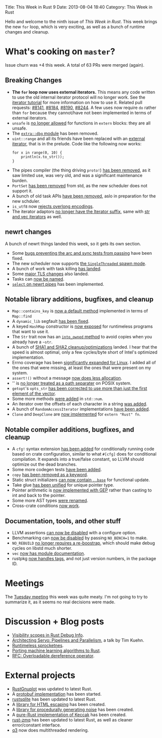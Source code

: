 Title: This Week in Rust 9
Date: 2013-08-04 18:40
Category: This Week in Rust

Hello and welcome to the ninth issue of *This Week in Rust*. This week brings
the new `for` loop, which is very exciting, as well as a bunch of runtime
changes and cleanup.

<!-- more -->

# What's cooking on `master`?

Issue churn was +4 this week. A total of 63 PRs were merged (again).

## Breaking Changes

- **The `for` loop now uses external iterators.** This means any code written
  to use the old internal iterator protocol will no longer work. See the
  [iterator tutorial](http://static.rust-lang.org/doc/tutorial-container.html)
  for more information on how to use it. Related pull requests:
  [#8141](https://github.com/mozilla/rust/pull/8141),
  [#8184](https://github.com/mozilla/rust/pull/8184),
  [#8190](https://github.com/mozilla/rust/pull/8190),
  [#8244](https://github.com/mozilla/rust/pull/8244). A few uses now
  require `do` rather than `for` because they cannot/have not been
  implemented in terms of external iterators.
- `unsafe` is [no longer allowed](https://github.com/mozilla/rust/pull/8235)
  for functions in `extern` blocks: they are all unsafe.
- The [`extra::dbg` module](https://github.com/mozilla/rust/pull/8175) has
  been removed.
- `uint::range` and all its friends have been replaced with an [external
  iterator](https://github.com/mozilla/rust/pull/8216), that is in the
  prelude. Code like the following now works:
  ```
  for x in range(0, 10) {
	  println(x.to_str());
  }
  ```
- The pipes compiler (the thing driving `proto!`) [has been
  removed](https://github.com/mozilla/rust/pull/8170), as it saw limited
  use, was very old, and was a significant maintenance burden.
- `PortSet` [has been removed](https://github.com/mozilla/rust/pull/8164) from
  std, as the new scheduler does not support it.
- A bunch of old task APIs [have been
  removed](https://github.com/mozilla/rust/pull/8139), aslo in preparation for
  the new schduler.
- `is_utf8` now [rejects overlong
  encodings](https://github.com/mozilla/rust/pull/8133).
- The iterator adaptors [no longer have the Iterator
  suffix](https://github.com/mozilla/rust/pull/8090), same with [str and vec
  iterators](https://github.com/mozilla/rust/pull/8095) as well.

## newrt changes

A bunch of newrt things landed this week, so it gets its own section.

- Some [bugs preventing the arc and sync tests from
  passing](https://github.com/mozilla/rust/pull/8234) have been fixed.
- The new scheduler now supports [the `SingleThreaded` spawn
  mode](https://github.com/mozilla/rust/pull/8221).
- A bunch of work with task killing [has
  landed](https://github.com/mozilla/rust/pull/8195).
- Some [major TLS changes](https://github.com/mozilla/rust/pull/8116) also
  landed.
- Tasks can [now be named](https://github.com/mozilla/rust/pull/8158).
- [`select` on newrt pipes](https://github.com/mozilla/rust/pull/8008) has
  been implemented.

## Notable library additions, bugfixes, and cleanup

- `Map::contains_key` is [now a default
  method](https://github.com/mozilla/rust/pull/8246) implemented in terms of
  `Map::find`
- A `dynamic_lib` segfault [has been
  fixed](https://github.com/mozilla/rust/pull/8219).
- A keyed `HashMap` constructor is [now
  exposed](https://github.com/mozilla/rust/pull/8186) for runtimeless programs
  that want to use it.
- The `Str` trait now has an [`into_owned`
  method](https://github.com/mozilla/rust/pull/8204) to avoid copies when you
  already have a `~str`.
- A bunch of [SHA1 and SHA2
  cleanup/optimizations](https://github.com/mozilla/rust/pull/8174) landed. I
  hear that the speed is almost optimal, only a few cycles/byte short of
  Intel's optimized implementation.
- Errno coverage has been [significantly expanded for
  Linux](https://github.com/mozilla/rust/pull/8193). I added all of the ones
  that were missing, at least the ones that were present on my system.
- `assert!()` without a message [now does less
  allocation](https://github.com/mozilla/rust/pull/8150).
- '\' is [no longer treated as a path
  separater](https://github.com/mozilla/rust/pull/8138) on POSIX system.
- `getopt`'s `opts_str` [has been corrected to use more than just the first
  element of the vector](https://github.com/mozilla/rust/pull/8135).
- Some more methods [were added](https://github.com/mozilla/rust/pull/8115) in
  `std::num`.
- An iterator over the offsets of each character in a string [was
  added](https://github.com/mozilla/rust/pull/8082).
- A bunch of `RandomAccessIterator` implementations [have been
  added](https://github.com/mozilla/rust/pull/8120).
- `Clone` and `DeepClone` are [now
  implemented](https://github.com/mozilla/rust/pull/8109) for `extern "Rust"
  fn`.

## Notable compiler additions, bugfixes, and cleanup

- A `cfg!` syntax extension [has been
  added](https://github.com/mozilla/rust/pull/8188) for conditionally running
  code based on crate configuration, similar to what `#[cfg]` does for
  conditional compilation. It expands into a true/false constant, so LLVM
  should optimize out the dead branches.
- Some more codegen tests [have been
  added](https://github.com/mozilla/rust/pull/8165).
- `copy` [has been removed as a
  keyword](https://github.com/mozilla/rust/pull/8162).
- Static struct initializers [can now contain
  `..base`](https://github.com/mozilla/rust/pull/8091) for functional update.
- Take glue [has been unified](https://github.com/mozilla/rust/pull/8146) for
  unique pointer type.
- Pointer arithmetic is [now implemented with
  GEP](https://github.com/mozilla/rust/pull/8121) rather than casting to int
  and back to the pointer.
- Some more AST types [were
  renamed](https://github.com/mozilla/rust/pull/8107).
- Cross-crate conditions [now
  work](https://github.com/mozilla/rust/pull/8185).

## Documentation, tools, and other stuff

- LLVM assertions [can now be
  disabled](https://github.com/mozilla/rust/pull/8147) with a configure
  option.
- Benchmarking can [now be
  disabled](https://github.com/mozilla/rust/pull/8111) by passing `NO_BENCH=1`
  to make.
- `NO_REBUILD` [no longer requires a
  re-boostrap](https://github.com/mozilla/rust/pull/8110), which should make
  debug cycles on libstd much shorter.
- `vec` [now has module
  documentation](https://github.com/mozilla/rust/pull/7223).
- rustpkg [now handles tags](https://github.com/mozilla/rust/pull/8032), and
  not just version numbers, in the package ID.

# Meetings

The [Tuesday
meeting](https://github.com/mozilla/rust/wiki/Meeting-weekly-2013-07-30) this
week was quite meaty. I'm not going to try to summarize it, as it seems no
real decisions were made.

# Discussion + Blog posts

- [Visibility scopes in Rust Debug
  Info](http://michaelwoerister.github.io/2013/08/03/visibility-scopes.html).
- [Architecting Servo: Pipelines and
  Parallelism](https://air.mozilla.org/2013-intern-kuehn/), a talk by Tim
  Kuehn.
- [Runtimeless
  sprocketnes](http://www.reddit.com/r/rust/comments/1jo431/runtimeless_sprocketnes/).
- [Porting machine learning algorithms to
  Rust](http://www.reddit.com/r/rust/comments/1joy7f/porting_machine_learning_algorithms_to_rust/).
- [RFC: Overloadable dereference
  operator](https://mail.mozilla.org/pipermail/rust-dev/2013-July/005039.html).

# External projects

- [RustGnuplot](https://github.com/SiegeLord/RustGnuplot) was updated to
  latest Rust.
- A [protobuf implementation](https://github.com/stepancheg/rust-protobuf) has
  been started.
- [rustsqlite](https://github.com/linuxfood/rustsqlite) has
  been updated to latest Rust.
- A [library for HTML escaping](https://github.com/veddan/rust-htmlescape) has
  been created.
- A [library for procedurally generating
  noise](https://github.com/bjz/noise-rs) has been created.
- A [pure-Rust implementation of
  Keccak](https://github.com/MarkJr94/rust-keccak) has been created.
- [rust-zmq](https://github.com/erickt/rust-zmq) has been updated to latest
  Rust, as well as cleaner error/constant interface.
- [q3](https://github.com/Jeaye/q3) now does multithreaded rendering.
